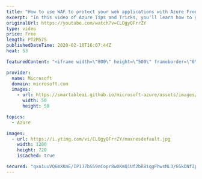 ```yaml
---
title: "How to use WAF to protect your web applications with Azure Front Door | Azure Tips and Tricks"
excerpt: "In this video of Azure Tips and Tricks, you'll learn how to get started with Web Application Firewall (WAF) for Azure Front Door.  \r  For more tips and tricks, visit: http://azuredev.tips  Get started with 12 months of free services and $200 USD in credit. Create your free account today with Microsoft"
originalUrl: https://youtube.com/watch?v=CLOgyQFrrZY
type: video
price: Free
length: PT2M57S
publishedDateTime: 2020-02-18T16:07:44Z
heat: 53

featuredContent: "<iframe width=\"800\" height=\"500\" frameborder=\"0\" src=\"https://www.youtube.com/embed/CLOgyQFrrZY\" allow=\"accelerometer; autoplay; encrypted-media; gyroscope; picture-in-picture\" allowfullscreen></iframe>"

provider:
  name: Microsoft
  domain: microsoft.com
  images:
    - url: https://smartableai.github.io/microsoft-azure/assets/images/organizations/microsoft.com-50x50.jpg
      width: 50
      height: 50

topics:
  - Azure

images:
  - url: https://i.ytimg.com/vi/CLOgyQFrrZY/maxresdefault.jpg
    width: 1280
    height: 720
    isCached: true

secured: "qxo1uuVQ6mXKmE/IP1J7bS59nCopr8w0KmQ1Uf2bR8iqgPhwsML3/G5kDNf2p/EcraI3A7Acgh/SgFEaKzcl9ekqis1JqtyKB0gharV1LluhHhn+VdmWaC1eh8+kdKEpIRg67NeUqNljn/iLM7b/6g9nMf2yKKqjlSoebUYN16I7iRDARgM4R/83h1UfW0ffHGLCAB4AU0y0Tvt71zF79Omyw3jBoTpAgI/Y0o/mpfmL8BZDpJ1+CNzMc+PFjWUFUYG86LOEQou6kLjoYD+ydLxSeeTbYRIOO73kTrDlhVPR0SVjMPTYO1jGJWSFwE78Ny1urOlKctWJNJ8k7dH/JkKmNbzgBU7CCJNbYkfySCTqop3WU09uOYHhxTeMccUuKjtREcMzneDj3W03pYerNHmyEWGzTFXFVi824cIe9vc=;ACntsMn5iF98a1JgZmFWDg=="
---
```


